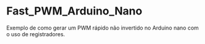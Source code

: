 # Fast_PWM_Arduino_Nano
Exemplo de como gerar um PWM rápido não invertido no Arduino nano com o uso de registradores.
